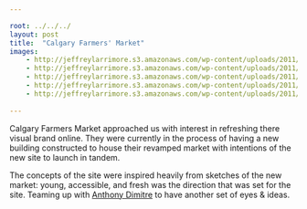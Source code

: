 ```yaml
---

root: ../../../
layout: post
title:  "Calgary Farmers' Market"
images:
    - http://jeffreylarrimore.s3.amazonaws.com/wp-content/uploads/2011/03/calgary_website-home.jpg
    - http://jeffreylarrimore.s3.amazonaws.com/wp-content/uploads/2011/03/calgary_website-about.jpg
    - http://jeffreylarrimore.s3.amazonaws.com/wp-content/uploads/2011/03/calgary_website-seasons.jpg
    - http://jeffreylarrimore.s3.amazonaws.com/wp-content/uploads/2011/03/calgary_website-farms.jpg
    - http://jeffreylarrimore.s3.amazonaws.com/wp-content/uploads/2011/03/calgary_website-blog.jpg
    
---
```


Calgary Farmers Market approached us with interest in refreshing there visual brand online. They were currently in the process of having a new building constructed to house their revamped market with intentions of the new site to launch in tandem.

The concepts of the site were inspired heavily from sketches of the new market: young, accessible, and fresh was the direction that was set for the site. Teaming up with [Anthony Dimitre](http://anthonydimitre.com/) to have another set of eyes & ideas.